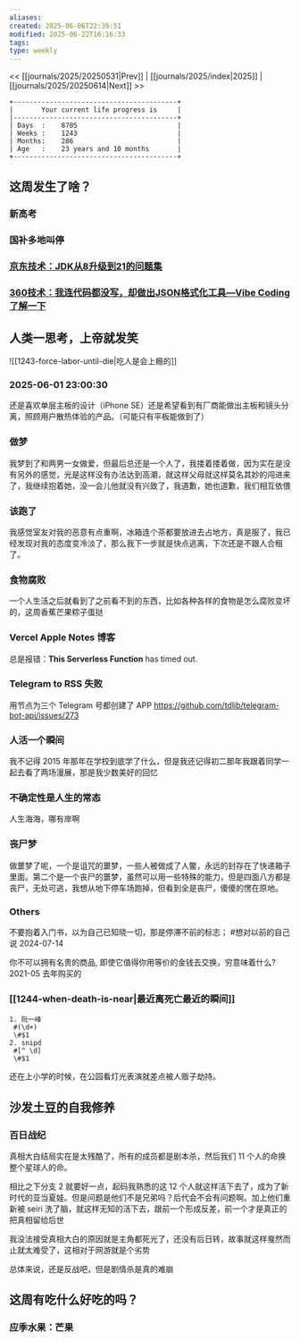 ```yaml
---
aliases: 
created: 2025-06-06T22:39:51
modified: 2025-06-22T16:16:33
tags: 
type: weekly
---
```


<< [[journals/2025/20250531|Prev]] | [[journals/2025/index|2025]] | [[journals/2025/20250614|Next]] >>

```shell
+-----------------------------------------+
|       Your current life progress is     |
|-----------------------------------------+
| Days  :    8705                         |
| Weeks :    1243                         |
| Months:    286                          |
| Age   :    23 years and 10 months       |
+-----------------------------------------+
```

## 这周发生了啥？
### 新高考
### 国补多地叫停

### [京东技术：JDK从8升级到21的问题集](https://tool.lu/article/77A/url)

### [360技术：我连代码都没写，却做出JSON格式化工具—Vibe Coding了解一下](https://tool.lu/article/77y/url)
## 人类一思考，上帝就发笑

![[1243-force-labor-until-die|吃人是会上瘾的]]

### 2025-06-01 23:00:30

还是喜欢单层主板的设计（iPhone SE）还是希望看到有厂商能做出主板和镜头分离，照顾用户散热体验的产品。（可能只有平板能做到了）

### 做梦

我梦到了和两男一女做爱，但最后总还是一个人了，我搂着搂着做，因为实在是没有另外的感觉，光是这样没有办法达到高潮，就这样父母就这样莫名其妙的闯进来了，我继续抱着她，没一会儿他就没有兴致了，我道歉，她也道歉，我们相互依偎

### 该跑了

我感觉室友对我的恶意有点重啊，冰箱连个茶都要放进去占地方，真是服了，我已经发现对我的态度变冷淡了，那么我下一步就是快点逃离，下次还是不跟人合租了。

### 食物腐败

一个人生活之后就看到了之前看不到的东西，比如各种各样的食物是怎么腐败变坏的，这周香蕉芒果粽子蛋挞

### Vercel Apple Notes 博客

总是报错：**This Serverless Function** has timed out.

### Telegram to RSS 失败

用节点为三个 Telegram 号都创建了 APP https://github.com/tdlib/telegram-bot-api/issues/273

### 人活一个瞬间

我不记得 2015 年那年在学校到底学了什么，但是我还记得初二那年我跟着同学一起去看了两场漫展，那是我少数美好的回忆

### 不确定性是人生的常态

人生海海，哪有岸啊

### 丧尸梦

做噩梦了呢，一个是诅咒的噩梦，一些人被做成了人鳖，永远的封存在了快递箱子里面。第二个是一个丧尸的噩梦，虽然可以用一些特殊的能力，但是四面八方都是丧尸，无处可逃，我想从地下停车场跑掉，但看到全是丧尸，傻傻的愣在原地。

### Others

不要抱着入门书，以为自己已知晓一切，那是停滞不前的标志； #想对以前的自己说 2024-07-14

你不可以拥有名贵的商品, 即使它值得你用等价的金钱去交换，穷意味着什么? 2021-05 去年购买的

### [[1244-when-death-is-near|最近离死亡最近的瞬间]]

```regex
1. 阮一峰
 #(\d+)
 \#$1
2. snipd
 #[^ \d]
 \#$1
```

还在上小学的时候，在公园看灯光表演就差点被人贩子劫持。

## 沙发土豆的自我修养

### 百日战纪

真相大白结局实在是太残酷了，所有的成员都是剧本杀，然后我们 11 个人的命换整个星球人的命。

相比之下分支 2 就要好一点，起码我熟悉的这 12 个人就这样活下去了，成为了新时代的亚当夏娃。但是问题是他们不是兄弟吗？后代会不会有问题啊。加上他们重新被 seiri 洗了脑，就这样无知的活下去，跟前一个形成反差，前一个才是真正的把真相留给后世

我没法接受真相大白的原因就是主角都死光了，还没有后日转，故事就这样戛然而止就太难受了，这相对于网游就是个劣势

总体来说，还是反战吧，但是剧情杀是真的难崩

## 这周有吃什么好吃的吗？

### 应季水果：芒果
